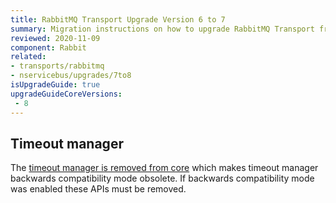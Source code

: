 ```yaml
---
title: RabbitMQ Transport Upgrade Version 6 to 7
summary: Migration instructions on how to upgrade RabbitMQ Transport from Version 6 to 7.
reviewed: 2020-11-09
component: Rabbit
related:
- transports/rabbitmq
- nservicebus/upgrades/7to8
isUpgradeGuide: true
upgradeGuideCoreVersions:
 - 8
---
```


## Timeout manager

The [timeout manager is removed from core](/nservicebus/upgrades/7to8/#timeout-manager-removed) which makes timeout manager backwards compatibility mode obsolete. If backwards compatibility mode was enabled these APIs must be removed.